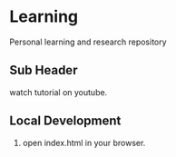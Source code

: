 # Learning

Personal learning and research repository

## Sub Header

watch tutorial on youtube.

## Local Development

1. open index.html in your browser.